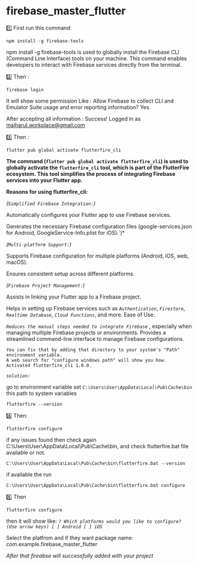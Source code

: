 # firebase_master_flutter


1️⃣ First run this command: 

```
npm install -g firebase-tools
```

npm install -g firebase-tools is used to globally install the Firebase CLI (Command Line Interface) tools on your machine. This command enables developers to interact with Firebase services directly from the terminal.

2️⃣ Then : 

```
firebase login
```
It will show some permission Like : Allow Firebase to collect CLI and Emulator Suite usage and error reporting information?  Yes.

After accepting all information : 
Success! Logged in as majharul.workplace@gmail.com

3️⃣ Then : 
```
flutter pub global activate flutterfire_cli
```
**The command (`flutter pub global activate flutterfire_cli`) is used to globally activate the `flutterfire_cli` tool, which is part of the FlutterFire ecosystem. This tool simplifies the process of integrating Firebase services into your Flutter app.**

**Reasons for using flutterfire_cli:**

*(`Simplified Firebase Integration:`)*

 Automatically configures your Flutter app to use Firebase services.

 Generates the necessary Firebase configuration files (google-services.json for Android, GoogleService-Info.plist for iOS).`)*
 

*(`Multi-platform Support:`)*

Supports Firebase configuration for multiple platforms (Android, iOS, web, macOS).

Ensures consistent setup across different platforms.

*(`Firebase Project Management:`)*

Assists in linking your Flutter app to a Firebase project.

Helps in setting up Firebase services such as *`Authentication`*, *`Firestore`*, *`Realtime Database`*, *`Cloud Functions`*, and more.
Ease of Use:

 *`Reduces the manual steps needed to integrate Firebase`* , especially when managing multiple Firebase projects or environments.
Provides a streamlined command-line interface to manage Firebase configurations.

```Warning: Pub installs executables into C:\Users\User\AppData\Local\Pub\Cache\bin, which is not on your path.
You can fix that by adding that directory to your system's "Path" environment variable.
A web search for "configure windows path" will show you how.
Activated flutterfire_cli 1.0.0.
```
*`solution: `*

go to environment variable set  *`C:\Users\User\AppData\Local\Pub\Cache\bin`* this path to system variables

``` 
flutterfire --version
```
4️⃣ Then: 
```
flutterfire configure
```
if any issues found then check again C:\Users\User\AppData\Local\Pub\Cache\bin, and check flutterfire.bat file available or not.
```
C:\Users\User\AppData\Local\Pub\Cache\bin\flutterfire.bat --version
 ```

if available the run 

```
C:\Users\User\AppData\Local\Pub\Cache\bin\flutterfire.bat configure
 ```

5️⃣ Then
```
flutterfire configure
```
then it will show like: 
*`? Which platforms would you like to configure? (Use arrow keys)
  [ ] Android
  [ ] iOS
`*

Select the platfrom and if they want package name: com.example.firebase_master_flutter

*After that fireabse will successfully added with your project*












